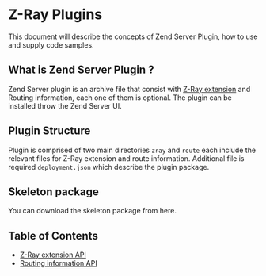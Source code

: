 Z-Ray Plugins
==========

This document will describe the concepts of Zend Server Plugin, how to use and supply code samples. 

## What is Zend Server Plugin ?
Zend Server plugin is an archive file that consist with [Z-Ray extension](http://files.zend.com/help/Zend-Server/zend-server.htm#z-ray_concept.htm) and Routing information, each one of them is optional. The plugin can be installed throw the Zend Server UI.

## Plugin Structure
Plugin is comprised of two main directories `zray` and `route` each include the relevant files for Z-Ray extension and route information. Additional file is required `deployment.json` which describe the plugin package.

## Skeleton package
You can download the skeleton package from here.

## Table of Contents
- [Z-Ray extension API](ZRayApi.md)
- [Routing information API](Routing.md)